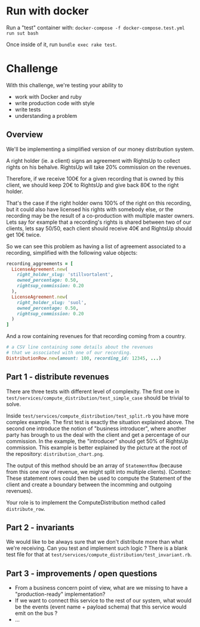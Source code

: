 # Run with docker

Run a "test" container with:
`docker-compose -f docker-compose.test.yml run sut bash`

Once inside of it, run `bundle exec rake test`.

# Challenge

With this challenge, we're testing your ability to 
- work with Docker and ruby
- write production code with style
- write tests
- understanding a problem

## Overview

We'll be implementing a simplified version of our money distribution system.

A right holder (ie. a client) signs an agreement with RightsUp to collect rights on his behalve. RightsUp will take 20% commission on the revenues.

Therefore, if we receive 100€ for a given recording that is owned by this client, we should keep 20€ to RightsUp and give back 80€ to the right holder.

That's the case if the right holder owns 100% of the right on this recording, but it could also have licensed his rights with somebody else, or the recording may be the result of a co-production with multiple master owners.
Lets say for example that a recording's rights is shared between two of our clients, lets say 50/50, each client should receive 40€ and RightsUp should get 10€ twice.

So we can see this problem as having a list of agreement associated to a recording, simplified with the following value objects: 

```ruby
recording_aggreements = [
  LicenseAgreement.new(
    right_holder_slug: 'stillvortalent',
    owned_percentage: 0.50,
    rightsup_commission: 0.20
  ),
  LicenseAgreement.new(
    right_holder_slug: 'suol',
    owned_percentage: 0.50,
    rightsup_commission: 0.20
  )
]
```

And a row containing revenues for that recording coming from a country.

```ruby
# a CSV line containing some details about the revenues
# that we associated with one of our recording.
DistributionRow.new(amount: 100, recording_id: 12345, ...)
```

## Part 1 - distribute revenues

There are three tests with different level of complexity. The first one in `test/services/compute_distribution/test_simple_case` should be trivial to solve. 

Inside `test/services/compute_distribution/test_split.rb` you have more complex example. The first test is exactly the situation explained above. The second one introduce the notion of "business introducer", where another party has brough to us the deal with the client and get a percentage of our commission. In the example, the "introducer" should get 50% of RightsUp commission.
This example is better explained by the picture at the root of the repository: `distribution_chart.png`.

The output of this method should be an array of `StatementRow` (because from this one row of revenue, we might split into multiple clients). 
(Context: These statement rows could then be used to compute the Statement of the client and create a boundary between the incomming and outgoing revenues).

Your role is to implement the ComputeDistribution method called `distribute_row`.

## Part 2 - invariants

We would like to be always sure that we don't distribute more than what we're receiving. Can you test and implement such logic ?
There is a blank test file for that at `test/services/compute_distribution/test_invariant.rb`.

## Part 3 - improvements / open questions

- From a business concern point of view, what are we missing to have a "production-ready" implementation?
- If we want to connect this service to the rest of our system, what would be the events (event name + payload schema) that this service would emit on the bus ?
- ...


